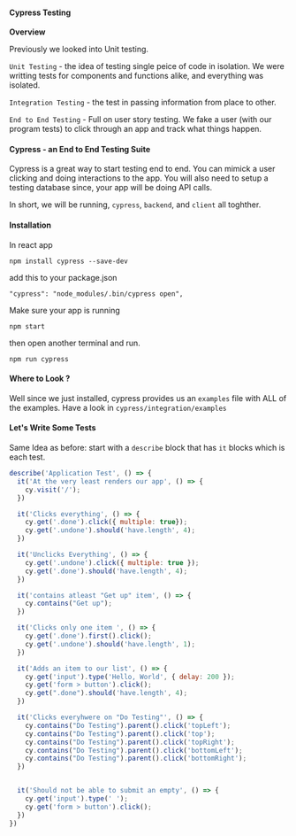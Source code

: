#### Cypress Testing

__Overview__

Previously we looked into Unit testing.

`Unit Testing` -  the idea of testing single peice of code in isolation. We were writting tests for components and functions alike, and everything was isolated.

`Integration Testing` -  the test in passing information from place to other.

`End to End Testing` - Full on user story testing. We fake a user (with our program tests) to click through an app and track what things happen.

#### Cypress - an End to End Testing Suite

Cypress is a great way to start testing end to end. You can mimick a user clicking and doing interactions to the app. You will also need to setup a testing database since, your app will be doing API calls.

In short, we will be running, `cypress`, `backend`, and `client` all toghther.

#### Installation

In react app

`npm install cypress --save-dev`

add this to your package.json

`"cypress": "node_modules/.bin/cypress open",`

Make sure your app is running

`npm start`

then open another terminal and run.

`npm run cypress`

#### Where to Look ?

Well since we just installed, cypress provides us an `examples` file with ALL of the examples. Have a look in `cypress/integration/examples`

#### Let's Write Some Tests

Same Idea as before: start with a `describe` block that has `it` blocks which is each test.

```js
describe('Application Test', () => {
  it('At the very least renders our app', () => {
    cy.visit('/');
  })

  it('Clicks everything', () => {
    cy.get('.done').click({ multiple: true});
    cy.get('.undone').should('have.length', 4);
  })

  it('Unclicks Everything', () => {
    cy.get('.undone').click({ multiple: true });
    cy.get('.done').should('have.length', 4);
  })

  it('contains atleast "Get up" item', () => {
    cy.contains("Get up");
  })

  it('Clicks only one item ', () => {
    cy.get('.done').first().click();
    cy.get('.undone').should('have.length', 1);
  })

  it('Adds an item to our list', () => {
    cy.get('input').type('Hello, World', { delay: 200 });
    cy.get('form > button').click();
    cy.get(".done").should('have.length', 4);
  })

  it('Clicks everyhwere on "Do Testing"', () => {
    cy.contains("Do Testing").parent().click('topLeft');
    cy.contains("Do Testing").parent().click('top');
    cy.contains("Do Testing").parent().click('topRight');
    cy.contains("Do Testing").parent().click('bottomLeft');
    cy.contains("Do Testing").parent().click('bottomRight');
  })


  it('Should not be able to submit an empty', () => {
    cy.get('input').type(' ');
    cy.get('form > button').click();
  })
})
```